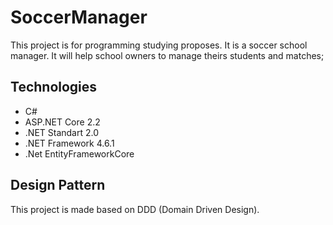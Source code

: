 # SoccerManager
This project is for programming studying proposes.
It is a soccer school manager. It will help school owners to manage theirs students and matches;

## Technologies
* C#
* ASP.NET Core 2.2
* .NET Standart 2.0
* .NET Framework 4.6.1
* .Net EntityFrameworkCore

## Design Pattern
This project is made based on DDD (Domain Driven Design).


